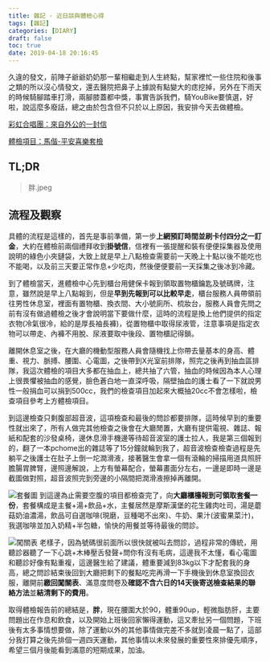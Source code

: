 ```yaml
---
title: 雜記 - 近日談與體檢心得
tags: [雜記]
categories: [DIARY]
draft: false
toc: true
date: 2019-04-18 20:16:45
---
```


久違的發文，前陣子爺爺奶奶那一輩相繼走到人生終點，幫家裡忙一些住院和後事之類的所以沒心情發文，還去醫院把鼻子上據說有點變大的痣挖掉，另外在下雨天的時候騎腳踏車打滑，兩腳膝蓋都中獎，事實告訴我們，騎YouBike要慎選，好啦，說這麼多廢話，總之由於包含但不只於以上原因，我安排今天去做體檢。

[彩虹合唱團：來自外公的一封信](https://youtu.be/8IMekum0cKg "彩虹合唱團2019暖心新作：來自外公的一封信")

[體檢項目：馬偕-平安喜樂套檢](http://www.hc.mmh.org.tw/757A/Downloads/shopcar_平安喜樂套檢.pdf "體檢詳細")

## TL;DR
> 胖.jpeg

## 流程及觀察
具體的流程是這樣的，首先是事前準備，第一步**上網預訂時間並刷卡付四分之一訂金**，大約在體檢前兩個禮拜收到**掛號信**，信裡有一張提醒和裝有便便採集器及使用說明的綠色小夾鏈袋，大致上就是早上八點檢查需要前一天晚上十點以後不能吃也不能喝，以及前三天要正常作息+少吃肉，然後便便要前一天採集之後冰到冷藏。

到了體檢當天，進體檢中心先到櫃台用健保卡報到領取置物櫃鑰匙及號碼牌，注意，雖然說是早上八點報到，但是**早到先報到可以比較早走**，櫃台服務人員帶領前往男性休息室，裡面有置物櫃、換衣間、大小號廁所、梳妝台，服務人員會先問之前有沒有做過體檢之後才會說明當下要做什麼，這時的流程是換上他們提供的指定衣物(冷氣很冷，給的是厚長袖長褲)，從置物櫃中取得尿液管，注意事項是指定衣物可以帶走、內褲不用脫、尿液要取中後段、置物櫃記得鎖。

離開休息室之後，在大廳的機動型服務人員會隨機找上你帶去量基本的身高、體重、視力、脈搏、腰圍、心電圖，之後帶到X光室前排隊，照完之後再到抽血區排隊，我這次體檢的項目大多都在抽血上，總共抽了六管，抽血的時候因為本人心理上很畏懼被抽血的感覺，臉色蒼白地一直深呼吸，隔壁抽血的護士看了一下就說男性一般捐血可以捐到500cc，我們的檢查項目加起來大概抽20cc不會怎樣啦，檢查項目參考上方體檢項目。

到這邊檢查只剩腹部超音波，這項檢查和最後的問診都要排隊，這時候早到的重要性就出來了，所有人做完其他檢查之後會在大廳閒置，大廳有提供電視、雜誌、報紙和配套的沙發桌椅，邊休息滑手機邊等待超音波室的護士拉人，我是第三個報到的，翻了一本pchome出的雜誌等了15分鐘就輪到我了，超音波檢查檢查過程是先躺平之後護士在肚子上倒一坨潤滑液，接著醫生會拿一個有滾輪的掃描用道具照肝膽腸胃脾腎，邊照邊解說，上方有螢幕配合，螢幕畫面分左右，一邊是即時一邊是截圖做對照，超音波照完到旁邊的小隔間把潤滑液擦掉再離開。

![套餐圖](/images/other/mmh-lunch.jpg "套餐屍體")
到這邊為止需要空腹的項目都檢查完了，向**大廳櫃檯報到可領取套餐一份**，套餐構成是主餐+湯+飲品+水，主餐居然是摩斯漢堡的花生雞肉吐司，湯是蘑菇奶油濃湯，飲品可自選咖啡(現磨，豆種喝不出來)、牛奶、果汁(波蜜果菜汁)，我選咖啡並加入奶精+半包糖，愉快的用餐並等待最後的問診。

![闖關表](/images/other/mmh-physical-examination.jpg "檢查項目大綱")
老樣子，因為號碼很前面所以很快就被叫去問診，過程非常的傳統，用聽診器聽了一下心跳+木棒壓舌發聲+問你有沒有毛病，這邊我不太懂，看心電圖和聽診好像有點重複，這邊醫生給了建議，體重要減到83kg以下才配套我的身高，總之問診結束後回到大廳把剩下的餐點吃完再滑一下手機後到休息室換回衣服，離開前**繳回闖關表**、滿意度問卷及**確認不含六日的14天後寄送檢查結果的聯絡方法**並**結清剩下的費用**。

取得體檢報告前的總結是，**胖**，現在腰圍大於90，體重90up，輕微脂肪肝，主要問題出在作息和飲食，以及開始上班後回家懶得運動，這又牽扯另一個問題，下班後有太多事情想要做，除了運動以外的其他事情做完差不多就到凌晨一點了，這部分我打算之後先排個一週四天運動，其他事情以未來發展的重要性來排優先順序，希望三個月後能看到滿意的短期成果，加油。
